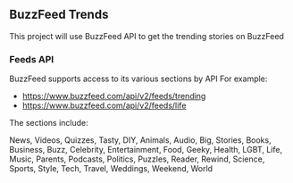 ## BuzzFeed Trends

This project will use BuzzFeed API to get the trending stories on BuzzFeed

### Feeds API
BuzzFeed supports access to its various sections by API
For example:
- https://www.buzzfeed.com/api/v2/feeds/trending
- https://www.buzzfeed.com/api/v2/feeds/life

The sections include:

News, Videos, Quizzes, Tasty, DIY, Animals, Audio, Big, Stories, Books, Business, Buzz, Celebrity, Entertainment, Food, Geeky, Health, LGBT, Life, Music, Parents, Podcasts, Politics, Puzzles, Reader, Rewind, Science, Sports, Style, Tech, Travel, Weddings, Weekend, World
